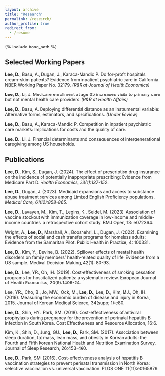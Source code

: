 ```yaml
---
layout: archive
title: "Research"
permalink: /research/
author_profile: true
redirect_from:
  - /resume
---
```


{% include base_path %}


Selected Working Papers
------

**Lee, D.**, Basu, A.,  Dugan, J., Karaca-Mandic P. Do for-profit hospitals cream-skim patients? Evidence from inpatient psychiatric care in California. 
NBER Working Paper No. 32179. *(R&R at Journal of Health Economics)*

**Lee, D.**, Li, J. Medicare enrollment at age 65 increases visits to primary care but not mental health care providers. *(R&R at Health Affairs)*

**Lee, D.**, Basu, A. Deploying differential distance as an instrumental variable: Alternative forms, estimators, and specifications. *(Under Review)*

**Lee, D.**, Basu, A., Karaca-Mandic P. Competition in inpatient psychiatric care markets: Implications for costs and the quality of care. 

**Lee, D.**, Li, J. Financial determinants and consequences of intergenerational caregiving among US households.


Publications
------

**Lee, D.**, Kim, S., Dugan, J. (2024). The effect of prescription drug insurance on the incidence of potentially inappropriate prescribing: Evidence from Medicare Part D. *Health Economics, 33(1):137-152*.

**Lee, D.**, Dugan, J. (2023). Medicaid expansions and access to substance abuse treatment services among Limited English Proficiency populations. *Medical Care, 61(12):858-865*.

**Lee, D.**, Lavayen, M., Kim, T., Legins, K., Seidel, M.  (2023). Association of vaccine stockout with immunization coverage in low-income and middle-income countries: a retrospective cohort study. BMJ Open, 13: e072364.

Wright, A., **Lee, D.**, Marshall, A., Booshehri, L., Dugan, J. (2022). Examining the effects of social and cash transfer programs for homeless adults: Evidence from the Samaritan Pilot. Public Health in Practice, 4: 100331. 

**Lee, D.**, Kim, Y., Devine, B. (2022). Spillover effects of mental health disorders on family members’ health-related quality of life: Evidence from a US sample. Medical Decision Making, 42(1): 80-93.		
			
**Lee, D.**, Lee, YR., Oh, IH. (2019). Cost-effectiveness of smoking cessation programs for hospitalized patients: a systematic review. European Journal of Health Economics, 20(9):1409-24.				
					
Lee, YR., Cho, B., Jo, MW., Ock, M., **Lee, D.**, Lee, D., Kim, MJ., Oh, IH. (2019). Measuring the economic burden of disease and injury in Korea, 2015. 
Journal of Korean Medical Science, 34(supp; 1):e80.
					
**Lee, D.**, Shin, HY., Park, SM. (2018). Cost-effectiveness of antiviral prophylaxis during pregnancy for the prevention of perinatal hepatitis B infection in South Korea. Cost Effectiveness and Resource Allocation, 16:6.	
					
Kim, K., Shin, D., Jung, GU., **Lee, D.**, Park, SM. (2017). Association between sleep duration, fat mass, lean mass, and obesity in Korean adults: the Fourth and Fifth Korean National Health and Nutrition Examination Survey. Journal of Sleep Research, 26:453-460.
					
**Lee, D.**, Park, SM. (2016). Cost-effectiveness analysis of hepatitis B vaccination strategies to prevent perinatal transmission in North Korea: selective vaccination vs. universal vaccination. PLOS ONE, 11(11):e0165879.

